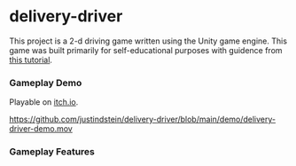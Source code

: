 # delivery-driver

This project is a 2-d driving game written using the Unity game engine. This game was built primarily for self-educational purposes with guidence from [this tutorial](https://www.udemy.com/course/unitycourse/).

### Gameplay Demo

Playable on [itch.io](https://justindstein.itch.io/delivery-driver).

https://github.com/justindstein/delivery-driver/blob/main/demo/delivery-driver-demo.mov

### Gameplay Features
